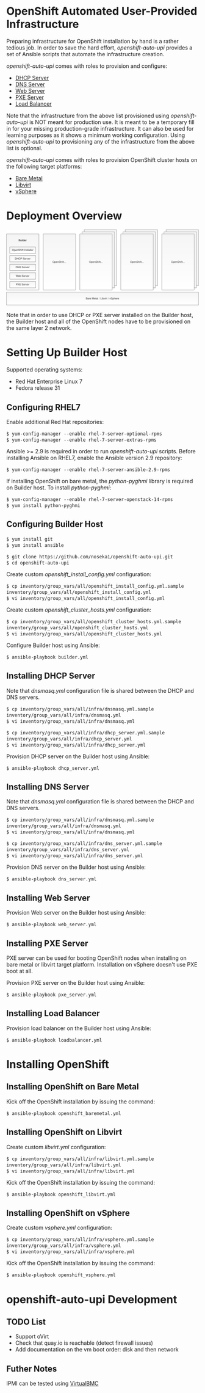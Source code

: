 # OpenShift Automated User-Provided Infrastructure

Preparing infrastructure for OpenShift installation by hand is a rather tedious job. In order to save the hard effort, *openshift-auto-upi* provides a set of Ansible scripts that automate the infrastructure creation.

*openshift-auto-upi* comes with roles to provision and configure:

* [DHCP Server](roles/dhcp_server)
* [DNS Server](roles/dns_server)
* [Web Server](roles/web_server)
* [PXE Server](roles/pxe_server)
* [Load Balancer](roles/loadbalancer)

Note that the infrastructure from the above list provisioned using *openshift-auto-upi* is NOT meant for production use. It is meant to be a temporary fill in for your missing production-grade infrastructure. It can also be used for learning purposes as it shows a minimum working configuration. Using *openshift-auto-upi* to provisioning any of the infrastructure from the above list is optional.

*openshift-auto-upi* comes with roles to provision OpenShift cluster hosts on the following target platforms:

* [Bare Metal](roles/openshift_baremetal)
* [Libvirt](roles/openshift_libvirt)
* [vSphere](roles/openshift_vsphere)

# Deployment Overview

![Deployment Diagram](docs/openshift_auto_upi.svg "Deployment Diagram")

Note that in order to use DHCP or PXE server installed on the Builder host, the Builder host and all of the OpenShift nodes have to be provisioned on the same layer 2 network.

# Setting Up Builder Host

Supported operating systems:

* Red Hat Enterprise Linux 7
* Fedora release 31

## Configuring RHEL7

Enable additional Red Hat repositories:

```
$ yum-config-manager --enable rhel-7-server-optional-rpms
$ yum-config-manager --enable rhel-7-server-extras-rpms
```

Ansible >= 2.9 is required in order to run *openshift-auto-upi* scripts. Before installing Ansible on RHEL7, enable the Ansible version 2.9 repository:

```
$ yum-config-manager --enable rhel-7-server-ansible-2.9-rpms
```

If installing OpenShift on bare metal, the *python-pyghmi* library is required on Builder host. To install *python-pyghmi*:

```
$ yum-config-manager --enable rhel-7-server-openstack-14-rpms
$ yum install python-pyghmi
```

## Configuring Builder Host

```
$ yum install git
$ yum install ansible
```

```
$ git clone https://github.com/noseka1/openshift-auto-upi.git
$ cd openshift-auto-upi
```

Create custom *openshift_install_config.yml* configuration:

```
$ cp inventory/group_vars/all/openshift_install_config.yml.sample inventory/group_vars/all/openshift_install_config.yml
$ vi inventory/group_vars/all/openshift_install_config.yml
```

Create custom *openshift_cluster_hosts.yml* configuration:

```
$ cp inventory/group_vars/all/openshift_cluster_hosts.yml.sample inventory/group_vars/all/openshift_cluster_hosts.yml
$ vi inventory/group_vars/all/openshift_cluster_hosts.yml
```

Configure Builder host using Ansible:

```
$ ansible-playbook builder.yml
```

## Installing DHCP Server

Note that *dnsmasq.yml* configuration file is shared between the DHCP and DNS servers.

```
$ cp inventory/group_vars/all/infra/dnsmasq.yml.sample inventory/group_vars/all/infra/dnsmasq.yml
$ vi inventory/group_vars/all/infra/dnsmasq.yml
```

```
$ cp inventory/group_vars/all/infra/dhcp_server.yml.sample inventory/group_vars/all/infra/dhcp_server.yml
$ vi inventory/group_vars/all/infra/dhcp_server.yml
```

Provision DHCP server on the Builder host using Ansible:

```
$ ansible-playbook dhcp_server.yml
```

## Installing DNS Server

Note that *dnsmasq.yml* configuration file is shared between the DHCP and DNS servers.

```
$ cp inventory/group_vars/all/infra/dnsmasq.yml.sample inventory/group_vars/all/infra/dnsmasq.yml
$ vi inventory/group_vars/all/infra/dnsmasq.yml
```

```
$ cp inventory/group_vars/all/infra/dns_server.yml.sample inventory/group_vars/all/infra/dns_server.yml
$ vi inventory/group_vars/all/infra/dns_server.yml
```

Provision DNS server on the Builder host using Ansible:

```
$ ansible-playbook dns_server.yml
```

## Installing Web Server

Provision Web server on the Builder host using Ansible:

```
$ ansible-playbook web_server.yml
```

## Installing PXE Server

PXE server can be used for booting OpenShift nodes when installing on bare metal or libvirt target platform. Installation on vSphere doesn't use PXE boot at all.

Provision PXE server on the Builder host using Ansible:

```
$ ansible-playbook pxe_server.yml
```

## Installing Load Balancer

Provision load balancer on the Builder host using Ansible:

```
$ ansible-playbook loadbalancer.yml
```

# Installing OpenShift

## Installing OpenShift on Bare Metal

Kick off the OpenShift installation by issuing the command:

```
$ ansible-playbook openshift_baremetal.yml
```

## Installing OpenShift on Libvirt

Create custom *libvirt.yml* configuration:

```
$ cp inventory/group_vars/all/infra/libvirt.yml.sample inventory/group_vars/all/infra/libvirt.yml
$ vi inventory/group_vars/all/infra/libvirt.yml
```

Kick off the OpenShift installation by issuing the command:

```
$ ansible-playbook openshift_libvirt.yml
```

## Installing OpenShift on vSphere

Create custom *vsphere.yml* configuration:

```
$ cp inventory/group_vars/all/infra/vsphere.yml.sample inventory/group_vars/all/infra/vsphere.yml
$ vi inventory/group_vars/all/infra/vsphere.yml
```

Kick off the OpenShift installation by issuing the command:

```
$ ansible-playbook openshift_vsphere.yml
```
# openshift-auto-upi Development

## TODO List

* Support oVirt
* Check that quay.io is reachable (detect firewall issues)
* Add documentation on the vm boot order: disk and then network

## Futher Notes

IPMI can be tested using [VirtualBMC](https://github.com/openstack/virtualbmc)

